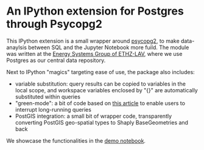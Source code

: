 # An IPython extension for Postgres through Psycopg2
This IPython extension is a small wrapper around [psycopg2](http://initd.org/psycopg/), to make data-anaylsis between SQL and the Jupyter Notebook more fuild.
The module was written at the [Energy Systems Group of ETHZ-LAV](http://www.lav.ethz.ch/research/energy-systems-group.html), where we use Postgres as our central data repository.

Next to IPython "magics" targeting ease of use, the package also includes:

* variable substitution: query results can be copied to variables in the local scope, and workspace variables enclosed by "{}" are automatically substituted within queries
* "green-mode": a bit of code based on [this article](http://initd.org/psycopg/articles/2014/07/20/cancelling-postgresql-statements-python/) to enable users to interrupt long-running queries
* PostGIS integration: a small bit of wrapper code, transparently converting PostGIS geo-spatial types to Shaply BaseGeometries and back

We showcase the functionalities in the [demo notebook](https://github.com/LAV-ESG/ipython_psql_extension/blob/master/IPYpsqglDemo.ipynb).
